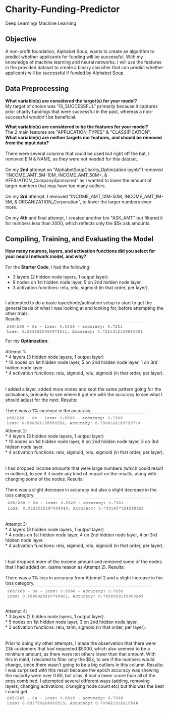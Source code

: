# Charity-Funding-Predictor
Deep Learning/ Machine Learning

## Objective
A non-profit foundation, Alphabet Soup, wants to create an algorithm to predict whether applicants for funding will be successful. With my knowledge of machine learning and neural networks. I will use the features in the provided dataset to create a binary classifier that can predict whether applicants will be successful if funded by Alphabet Soup.

## Data Preprocessing

<b>What variable(s) are considered the target(s) for your model? </b> <br>
My target of choice was  "IS_SUCCESSFUL" primarily because it captures prior charity fundings that were successful in the past, whereas a non-successful wouldn't be beneficial. 

<b>What variable(s) are considered to be the features for your model? </b> <br>
The 2 main features are "APPLICATION_TYPES" & "CLASSIFICATION".
<br>
<b>What variable(s) are neither targets nor features, and should be removed from the input data?</b><br>
<br>
There were several columns that could be used but right off the bat, I removed EIN & NAME, as they were not needed for this dataset. <br> 
<br>
On my <b>2nd</b> attempt on "AlphabetSoupCharity_Optimzation.ipynb" I removed "INCOME_AMT_5M-10M, INCOME_AMT_50M+, & AFFILIATION_CompanySponsored" as I wanted to lower the amount of larger numbers that may have too many outliers. <br>
<br>
On my <b>3rd</b> attempt, I removed "INCOME_AMT_10M-50M, INCOME_AMT_1M-5M, & ORGANIZATION_Corporation", to lower the larger numbers even more. <br>
<br>
On my <b>4th</b> and final attempt, I created another bin "ASK_AMT" but filtered it for numbers less than 2000, which reflects only the $5k ask amounts. <br>

## Compiling, Training, and Evaluating the Model

<b>How many neurons, layers, and activation functions did you select for your neural network model, and why?</b><br>
<br>
For the <b>Starter Code</b>, I had the following: <br>
* 3 layers (2 hidden node layers, 1 output layer).<br>
* 8 nodes on 1st hidden node layer, 5 on 2nd hidden node layer.<br>
* 3 activation functions: relu, relu, sigmoid (in that order, per layer). <br>
<br>
I attempted to do a basic layer/node/activation setup to start to get the general basis of what I was looking at and looking for, before attempting the other trials. 
<br>
Results: <br>
<img src=https://github.com/fhelms8/Charity-Funding-Predictor/blob/main/Resources/Images%20&%20Results/Starting%20code%20attempt%20results.png?raw=true>

<br>
For my <b>Optimzation</b>:
<br>
<br>
Attempt 1: <br>
* 4 layers (3 hidden node layers, 1 output layer)<br>
* 10 nodes on 1st hidden node layer, 5 on 2nd hidden node layer, 1 on 3rd hidden node layer.<br>
* 4 activation functions: relu, sigmoid, relu, sigmoid (in that order, per layer). <br>
<br>
<br>
I added a layer, added more nodes and kept the same pattern going for the activations, primarily to see where it got me with the accuracy to see what I should adjust for the next. 
Results:<br>
<br>
There was a 1% increase in the accuracy.<br>
<img src=https://github.com/fhelms8/Charity-Funding-Predictor/blob/main/Resources/Images%20&%20Results/Attempt%201.png?raw=true>
<br>
Attempt 2: <br>
* 4 layers (3 hidden node layers, 1 output layer)<br>
* 10 nodes on 1st hidden node layer, 6 on 2nd hidden node layer, 3 on 3rd hidden node layer.<br>
* 4 activation functions: relu, sigmoid, relu, sigmoid (in that order, per layer). <br>
<br>
<br>
I had dropped income amounts that were large numbers (which could result in outliers), to see if it made any kind of impact on the results, along with changing some of the nodes. 
Results: <br>
<br>
There was a slight decrease in accuracy but also a slight decrease in the loss category. <br>
<img src=https://github.com/fhelms8/Charity-Funding-Predictor/blob/main/Resources/Images%20&%20Results/Attempt%202.png?raw=true>
<br>
<br>
Attempt 3: <br>
* 4 layers (3 hidden node layers, 1 output layer)<br>
* 4 nodes on 1st hidden node layer, 4 on 2nd hidden node layer, 4 on 3rd hidden node layer.<br>
* 4 activation functions: relu, sigmoid, relu, sigmoid (in that order, per layer). <br>
<br>
<br>
I had dropped more of the income amount and removed some of the nodes that I had added on. (same reason as Attempt 2). 
Results:<br>
<br>
There was a 1% loss in accuracy from Attempt 2 and a slight increase in the loss category. 
<img src=https://github.com/fhelms8/Charity-Funding-Predictor/blob/main/Resources/Images%20&%20Results/Attempt%203.png?raw=true>
<br>
<br>
Attempt 4: <br>
* 3 layers (2 hidden node layers, 1 output layer).<br>
* 5 nodes on 1st hidden node layer, 3 on 2nd hidden node layer.<br>
* 3 activation functions: relu, tanh, sigmoid (in that order, per layer). <br>
<br>
<br>
Prior to doing my other attempts, I made the observation that there were 23k customers that had requested $5000, which also seemed to be a minimum amount, as there were not others lower than that amount. With this in mind, I decided to filter only the $5k, to see if the numbers would change, since there wasn't going to be a big outliers in this column. 
Results: <br>
I was surprised with this result because the epoch accuracy was showing the majority were over 0.80, but allas, it had a lower score than all of the ones combined. I attempted several different ways (adding, removing layers, changing activations, changing node count etc) but this was the best I could get. 
<img src=https://github.com/fhelms8/Charity-Funding-Predictor/blob/main/Resources/Images%20&%20Results/Attempt%204.png?raw=true>





